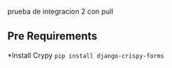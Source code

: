 prueba de integracion 2 con pull

## Pre Requirements
*Install Crypy
```pip install django-crispy-forms```